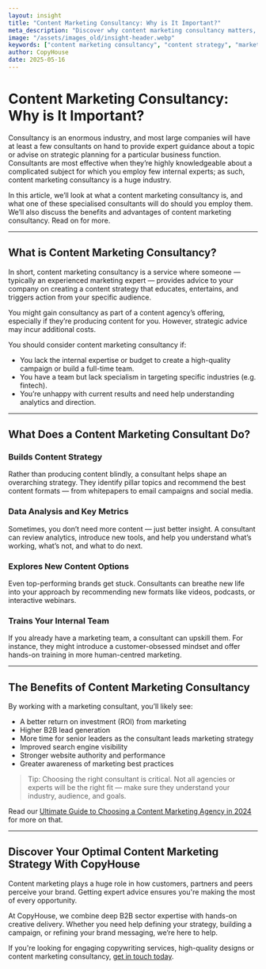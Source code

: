 ```yaml
---
layout: insight
title: "Content Marketing Consultancy: Why is It Important?"
meta_description: "Discover why content marketing consultancy matters, what consultants do, and how your business can benefit from strategic support to improve ROI, SEO, and content performance."
image: "/assets/images_old/insight-header.webp"
keywords: ["content marketing consultancy", "content strategy", "marketing consultant", "copywriting agency", "B2B marketing support"]
author: CopyHouse
date: 2025-05-16
---
```


# Content Marketing Consultancy: Why is It Important?

Consultancy is an enormous industry, and most large companies will have at least a few consultants on hand to provide expert guidance about a topic or advise on strategic planning for a particular business function. Consultants are most effective when they’re highly knowledgeable about a complicated subject for which you employ few internal experts; as such, content marketing consultancy is a huge industry.

In this article, we’ll look at what a content marketing consultancy is, and what one of these specialised consultants will do should you employ them. We’ll also discuss the benefits and advantages of content marketing consultancy. Read on for more.

---

## What is Content Marketing Consultancy?

In short, content marketing consultancy is a service where someone — typically an experienced marketing expert — provides advice to your company on creating a content strategy that educates, entertains, and triggers action from your specific audience.

You might gain consultancy as part of a content agency’s offering, especially if they’re producing content for you. However, strategic advice may incur additional costs.

You should consider content marketing consultancy if:

- You lack the internal expertise or budget to create a high-quality campaign or build a full-time team.
- You have a team but lack specialism in targeting specific industries (e.g. fintech).
- You’re unhappy with current results and need help understanding analytics and direction.

---

## What Does a Content Marketing Consultant Do?

### Builds Content Strategy

Rather than producing content blindly, a consultant helps shape an overarching strategy. They identify pillar topics and recommend the best content formats — from whitepapers to email campaigns and social media.

### Data Analysis and Key Metrics

Sometimes, you don’t need more content — just better insight. A consultant can review analytics, introduce new tools, and help you understand what’s working, what’s not, and what to do next.

### Explores New Content Options

Even top-performing brands get stuck. Consultants can breathe new life into your approach by recommending new formats like videos, podcasts, or interactive webinars.

### Trains Your Internal Team

If you already have a marketing team, a consultant can upskill them. For instance, they might introduce a customer-obsessed mindset and offer hands-on training in more human-centred marketing.

---

## The Benefits of Content Marketing Consultancy

By working with a marketing consultant, you’ll likely see:

- A better return on investment (ROI) from marketing
- Higher B2B lead generation
- More time for senior leaders as the consultant leads marketing strategy
- Improved search engine visibility
- Stronger website authority and performance
- Greater awareness of marketing best practices

> Tip: Choosing the right consultant is critical. Not all agencies or experts will be the right fit — make sure they understand your industry, audience, and goals.

Read our [Ultimate Guide to Choosing a Content Marketing Agency in 2024](/insights/choosing-content-marketing-agency-2024) for more on that.

---

## Discover Your Optimal Content Marketing Strategy With CopyHouse

Content marketing plays a huge role in how customers, partners and peers perceive your brand. Getting expert advice ensures you're making the most of every opportunity.

At CopyHouse, we combine deep B2B sector expertise with hands-on creative delivery. Whether you need help defining your strategy, building a campaign, or refining your brand messaging, we’re here to help.

If you're looking for engaging copywriting services, high-quality designs or content marketing consultancy, [get in touch today](https://www.copyhouse.io/contact).
